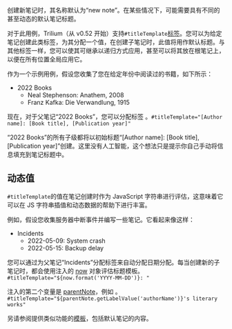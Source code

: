 创建新笔记时，其名称默认为“new note”。在某些情况下，可能需要具有不同的甚至动态的默认笔记标题。

对于此用例，Trilium（从 v0.52 开始）支持`#titleTemplate`[标签](./属性.md)。您可以为给定笔记创建此类标签，为其分配一个值，在创建子笔记时，此值将用作默认标题。与其他标签一样，您可以使其可继承以递归方式应用，甚至可以将其放在根笔记上，以便在所有位置全局应用它。

作为一个示例用例，假设您收集了您在给定年份中阅读过的书籍，如下所示：

*   2022 Books
    *   Neal Stephenson: Anathem, 2008
    *   Franz Kafka: Die Verwandlung, 1915

现在，对于父笔记“2022 Books”，您可以分配标签 。`#titleTemplate="[Author name]: [Book title], [Publication year]"`

“2022 Books”的所有子级都将以初始标题“[Author name]: [Book title], [Publication year]”创建。这里没有人工智能，这个想法只是提示你自己手动将信息填充到笔记标题中。

**动态值**
-------

`#titleTemplate`的值在笔记创建时作为 JavaScript 字符串进行评估，这意味着它可以在 JS 字符串插值和动态数据的帮助下进行丰富。

例如，假设您收集服务器中断事件并编写一些笔记。它看起来像这样：

*   Incidents
    *   2022-05-09: System crash
    *   2022-05-15: Backup delay

您可以通过为父笔记“Incidents”分配标签来自动分配日期分配。每当创建新的子笔记时，都会使用注入的 [now](https://day.js.org/docs/en/display/format) 对象评估标题模板。`#titleTemplate="${now.format('YYYY-MM-DD')}: "`

注入的第二个变量是 [parentNote](https://zadam.github.io/trilium/backend_api/Note.html)，例如 。`#titleTemplate="${parentNote.getLabelValue('authorName')}'s literary works"`

另请参阅提供类似功能的[模板](./模板.md)，包括默认笔记的内容。